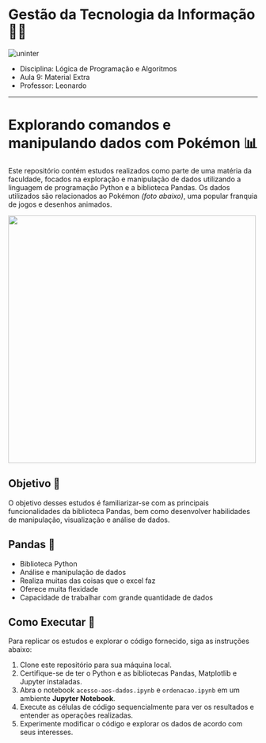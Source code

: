 # Gestão da Tecnologia da Informação 👩‍💻
![uninter](https://ebdicorp.com.br/wp-content/uploads/2020/02/logo-uninter.png)

- Disciplina: Lógica de Programação e Algoritmos
- Aula 9: Material Extra
- Professor: Leonardo

<hr />

# Explorando comandos e manipulando dados com Pokémon 📊

Este repositório contém estudos realizados como parte de uma matéria da faculdade, focados na exploração e manipulação de dados utilizando a linguagem de programação Python e a biblioteca Pandas. Os dados utilizados são relacionados ao Pokémon _(foto abaixo)_, uma popular franquia de jogos e desenhos animados.

<img  width="500" src="https://pokemongamesharkcodes.files.wordpress.com/2016/09/banner-pokemon.png" />

## Objetivo 🎯

O objetivo desses estudos é familiarizar-se com as principais funcionalidades da biblioteca Pandas, bem como desenvolver habilidades de manipulação, visualização e análise de dados. 

## Pandas 🐼

- Biblioteca Python
- Análise e manipulação de dados
- Realiza muitas das coisas que o excel faz
- Oferece muita flexidade
- Capacidade de trabalhar com grande quantidade de dados

## Como Executar 🚀

Para replicar os estudos e explorar o código fornecido, siga as instruções abaixo:

1. Clone este repositório para sua máquina local.
2. Certifique-se de ter o Python e as bibliotecas Pandas, Matplotlib e Jupyter instaladas.
3. Abra o notebook `acesso-aos-dados.ipynb` e `ordenacao.ipynb` em um ambiente **Jupyter Notebook**.
4. Execute as células de código sequencialmente para ver os resultados e entender as operações realizadas.
5. Experimente modificar o código e explorar os dados de acordo com seus interesses.